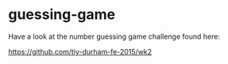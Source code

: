 # guessing-game

Have a look at the number guessing game challenge found here:

https://github.com/tiy-durham-fe-2015/wk2
